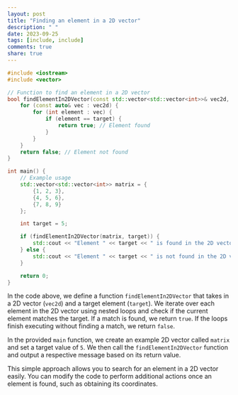 ```yaml
---
layout: post
title: "Finding an element in a 2D vector"
description: " "
date: 2023-09-25
tags: [include, include]
comments: true
share: true
---
```


```cpp
#include <iostream>
#include <vector>

// Function to find an element in a 2D vector
bool findElementIn2DVector(const std::vector<std::vector<int>>& vec2d, int target) {
    for (const auto& vec : vec2d) {
        for (int element : vec) {
            if (element == target) {
                return true; // Element found
            }
        }
    }
    return false; // Element not found
}

int main() {
    // Example usage
    std::vector<std::vector<int>> matrix = {
        {1, 2, 3},
        {4, 5, 6},
        {7, 8, 9}
    };

    int target = 5;

    if (findElementIn2DVector(matrix, target)) {
        std::cout << "Element " << target << " is found in the 2D vector!" << std::endl;
    } else {
        std::cout << "Element " << target << " is not found in the 2D vector." << std::endl;
    }

    return 0;
}
```

In the code above, we define a function `findElementIn2DVector` that takes in a 2D vector (`vec2d`) and a target element (`target`). We iterate over each element in the 2D vector using nested loops and check if the current element matches the target. If a match is found, we return `true`. If the loops finish executing without finding a match, we return `false`.

In the provided `main` function, we create an example 2D vector called `matrix` and set a target value of `5`. We then call the `findElementIn2DVector` function and output a respective message based on its return value.

This simple approach allows you to search for an element in a 2D vector easily. You can modify the code to perform additional actions once an element is found, such as obtaining its coordinates.